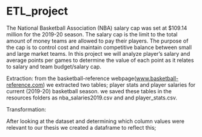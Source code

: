 # ETL_project

The National Basketball Association (NBA) salary cap was set at $109.14 million for the 2019-20 season.  The salary cap is the limit to the total amount of money teams are allowed to pay their players.  The purpose of the cap is to control cost and maintain competitive balance between small and large market teams.  In this project we will analyze player’s salary and average points per games to determine the value of each point as it relates to salary and team budget/salary cap.


Extraction:
from the basketball-reference webpage(www.basketball-reference.com) we extracted two tables; player stats and player salaries for current (2019-20) basketball season. we saved these tables in the resources folders as nba_salaries2019.csv and and player_stats.csv.


Transformation:

After looking at the dataset and determining which column values were relevant to our thesis we created 
a dataframe to reflect this;


